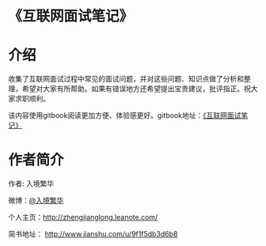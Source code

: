 # 《互联网面试笔记》
# 介绍
收集了互联网面试过程中常见的面试问题，并对这些问题、知识点做了分析和整理，希望对大家有所帮助。如果有错误地方还希望提出宝贵建议，批评指正。祝大家求职顺利。


该内容使用gitbook阅读更加方便、体验感更好。gitbook地址：[《互联网面试笔记》](https://www.gitbook.com/book/zhengjianglong/note-of-interview/details)

# 作者简介
作者: 入境繁华

微博：[@入境繁华](http://weibo.com/2711026835/profile?rightmod=1&wvr=6&mod=personinfo)

个人主页：http://zhengjianglong.leanote.com/

简书地址： http://www.jianshu.com/u/9f1f5db3d6b8
